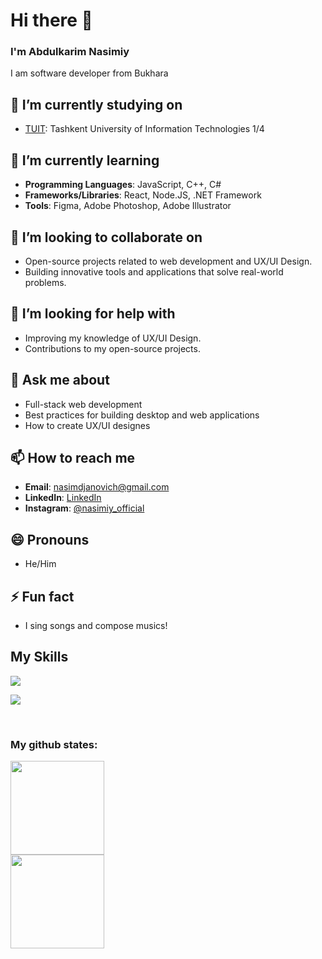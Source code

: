 # Hi there 👋

### I'm Abdulkarim Nasimiy

I am software developer from Bukhara
## 🔭 I’m currently studying on
- [TUIT](https://tuit.uz): Tashkent University of Information Technologies 1/4

## 🌱 I’m currently learning
- **Programming Languages**: JavaScript, C++, C#
- **Frameworks/Libraries**: React, Node.JS, .NET Framework
- **Tools**: Figma, Adobe Photoshop, Adobe Illustrator

## 👯 I’m looking to collaborate on
- Open-source projects related to web development and UX/UI Design.
- Building innovative tools and applications that solve real-world problems.

## 🤔 I’m looking for help with
- Improving my knowledge of UX/UI Design.
- Contributions to my open-source projects.

## 💬 Ask me about
- Full-stack web development
- Best practices for building desktop and web applications
- How to create UX/UI designes

## 📫 How to reach me
- **Email**: nasimdjanovich@gmail.com
- **LinkedIn**: [LinkedIn](https://www.linkedin.com/in/karimjon-komilov)
- **Instagram**: [@nasimiy_official](https://instagram.com/nasimiy_official)

## 😄 Pronouns
- He/Him

## ⚡ Fun fact
- I sing songs and compose musics!
  
## <h2> My Skills</h2>

<p>
  <a href="https://skillicons.dev">
    <img src="https://skillicons.dev/icons?i=html,css,js,bootstrap,scss,cpp,visualstudio" />
  </a>
</p>
<p>
  <a href="https://skillicons.dev">
    <img src="https://skillicons.dev/icons?i=python,cpp,git,github,ps,ai,figma" />
  </a>
</p>
<br/>

### My github states:
<div>
<img height="150"  src="https://github-readme-stats.vercel.app/api?username=abdelkariym&show_icons=true&theme=tokyonight">
<br>
<img height="150"  src="https://github-readme-stats.vercel.app/api/top-langs/?username=abdelkariym&layout=compact&lang&theme=tokyonight">
</div>
